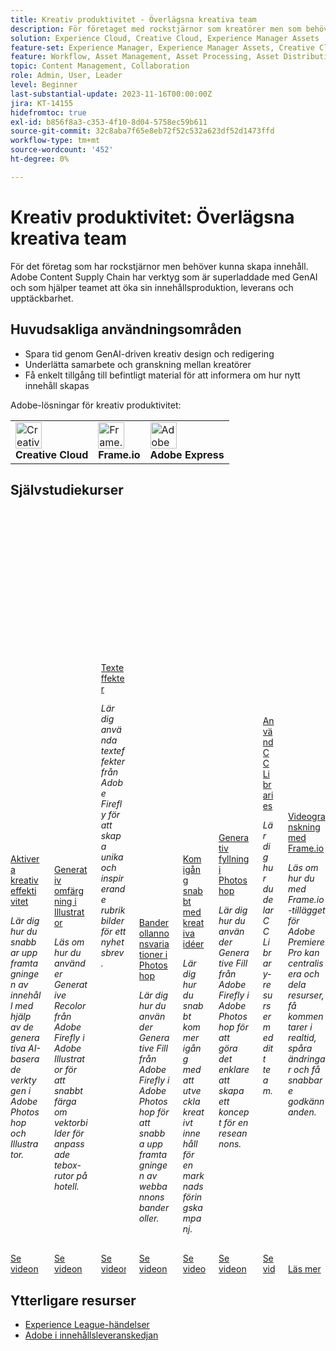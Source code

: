 ```yaml
---
title: Kreativ produktivitet - Överlägsna kreativa team
description: För företaget med rockstjärnor som kreatörer men som behöver göra om produktionen. Adobe Content Supply Chain har verktyg som är superladdade med GenAI och som hjälper teamet att utveckla sin innehållsproduktion, leverans och upptäckbarhet.
solution: Experience Cloud, Creative Cloud, Experience Manager Assets
feature-set: Experience Manager, Experience Manager Assets, Creative Cloud
feature: Workflow, Asset Management, Asset Processing, Asset Distribution, Publishing, Collaboration, Share, Gen AI, UI Design, Graphic Design
topic: Content Management, Collaboration
role: Admin, User, Leader
level: Beginner
last-substantial-update: 2023-11-16T00:00:00Z
jira: KT-14155
hidefromtoc: true
exl-id: b856f8a3-c353-4f10-8d04-5758ec59b611
source-git-commit: 32c8aba7f65e8eb72f52c532a623df52d1473ffd
workflow-type: tm+mt
source-wordcount: '452'
ht-degree: 0%

---
```


# Kreativ produktivitet: Överlägsna kreativa team

För det företag som har rockstjärnor men behöver kunna skapa innehåll. Adobe Content Supply Chain har verktyg som är superladdade med GenAI och som hjälper teamet att öka sin innehållsproduktion, leverans och upptäckbarhet.

## Huvudsakliga användningsområden

* Spara tid genom GenAI-driven kreativ design och redigering
* Underlätta samarbete och granskning mellan kreatörer
* Få enkelt tillgång till befintligt material för att informera om hur nytt innehåll skapas

Adobe-lösningar för kreativ produktivitet:

<table>
    <tr style="border: 0;">
       <td>
        <p style="margin: 0"><img alt="Creative Cloud" src="https://experienceleague.adobe.com/assets/img/solutions/CircleExperienceCloud.svg" style="width: 42px;height:  42px;"></p>
        <strong>Creative Cloud</strong>
      </td>
      <td style="align: center">
        <p style="margin: 0"><img alt="Frame.io" src="/help/assets/frameio-logo.png" style="width: 42px;height:  42px;"></p>
        <strong>Frame.io</strong>
      </td>
      <td style="align: center">
        <p style="margin: 0"><img alt="Adobe Express" src="/help/assets/adobe-express-logo.png" style="width: 42px;height:42px;"></p>
        <strong>Adobe Express</strong>
      </td>
    </tr>
</table>

## Självstudiekurser

<div class="columns is-multiline"><div class="column is-half-tablet is-half-desktop is-one-third-widescreen" aria-label="Enable creative efficiency" tabIndex="0">
  <div class="card" style="height: 100%; display: flex; flex-direction: column; height: 100%;">
    <div class="card-image">
      <figure class="image x-is-16by9">
        <a href="https://experienceleague.adobe.com/docs/creative-cloud-enterprise-learn/cce-learning-hub/fireflyoverview/firefly-tutorials/enable-creative-efficiency.html" title="Effektivare kreativitet" tabindex="-1">
          <img class="is-bordered-r-small" src="https://video.tv.adobe.com/v/3425036?format=jpeg" alt="Firefly - Effektivare kreativitet">
        </a>
      </figure>
    </div>
    <div class="card-content is-padded-small" style="display: flex; flex-direction: column; flex-grow: 1; justify-content: space-between;">
      <div class="top-card-content">
          <p class="headline is-size-6 has-text-weight-bold">
              <a href="https://experienceleague.adobe.com/docs/creative-cloud-enterprise-learn/cce-learning-hub/fireflyoverview/firefly-tutorials/enable-creative-efficiency.html" title="Effektivare kreativitet">Aktivera kreativ effektivitet</a>
          </p>
          <p class="is-size-6"><em>Lär dig hur du snabbar upp framtagningen av innehåll med hjälp av de generativa AI-baserade verktygen i Adobe Photoshop och Illustrator.</em></p>
      </div>
      <a href="https://experienceleague.adobe.com/docs/creative-cloud-enterprise-learn/cce-learning-hub/fireflyoverview/firefly-tutorials/enable-creative-efficiency.html" class="spectrum-Button spectrum-Button--outline spectrum-Button--primary spectrum-Button--sizeM" style="align-self: flex-start; margin-top: 1rem;">
        <span class="spectrum-Button-label has-no-wrap has-text-weight-bold"> Se videon </span>
      </a>
    </div>
  </div>
</div><div class="column is-half-tablet is-half-desktop is-one-third-widescreen" aria-label="Generative Recolor in Illustrator" tabIndex="1">
  <div class="card" style="height: 100%; display: flex; flex-direction: column; height: 100%;">
    <div class="card-image">
      <figure class="image x-is-16by9">
        <a href="https://experienceleague.adobe.com/docs/creative-cloud-enterprise-learn/cce-learning-hub/fireflyoverview/firefly-tutorials/generative-recolor.html" title="Generativ omfärgning i Illustrator" tabindex="-1">
          <img class="is-bordered-r-small" src="https://video.tv.adobe.com/v/3420872?format=jpeg" alt="Generativ omfärgning i Illustrator">
        </a>
      </figure>
    </div>
    <div class="card-content is-padded-small" style="display: flex; flex-direction: column; flex-grow: 1; justify-content: space-between;">
      <div class="top-card-content">
          <p class="headline is-size-6 has-text-weight-bold">
              <a href="https://experienceleague.adobe.com/docs/creative-cloud-enterprise-learn/cce-learning-hub/fireflyoverview/firefly-tutorials/generative-recolor.html" title="Generativ omfärgning i Illustrator">Generativ omfärgning i Illustrator</a>
          </p>
          <p class="is-size-6"><em>Läs om hur du använder Generative Recolor från Adobe Firefly i Adobe Illustrator för att snabbt färga om vektorbilder för anpassade tebox-rutor på hotell.</em></p>
      </div>
      <a href="https://experienceleague.adobe.com/docs/creative-cloud-enterprise-learn/cce-learning-hub/fireflyoverview/firefly-tutorials/generative-recolor.html" class="spectrum-Button spectrum-Button--outline spectrum-Button--primary spectrum-Button--sizeM" style="align-self: flex-start; margin-top: 1rem;">
        <span class="spectrum-Button-label has-no-wrap has-text-weight-bold"> Se videon </span>
      </a>
    </div>
  </div>
</div><div class="column is-half-tablet is-half-desktop is-one-third-widescreen" aria-label="Text Effects" tabIndex="2">
  <div class="card" style="height: 100%; display: flex; flex-direction: column; height: 100%;">
    <div class="card-image">
      <figure class="image x-is-16by9">
        <a href="https://experienceleague.adobe.com/docs/creative-cloud-enterprise-learn/cce-learning-hub/fireflyoverview/firefly-tutorials/text-effects.html" title="Texteffekter" tabindex="-1">
          <img class="is-bordered-r-small" src="https://video.tv.adobe.com/v/3420829?format=jpeg" alt="Texteffekter">
        </a>
      </figure>
    </div>
    <div class="card-content is-padded-small" style="display: flex; flex-direction: column; flex-grow: 1; justify-content: space-between;">
      <div class="top-card-content">
          <p class="headline is-size-6 has-text-weight-bold">
              <a href="https://experienceleague.adobe.com/docs/creative-cloud-enterprise-learn/cce-learning-hub/fireflyoverview/firefly-tutorials/text-effects.html" title="Texteffekter">Texteffekter</a>
          </p>
          <p class="is-size-6"><em>Lär dig använda texteffekter från Adobe Firefly för att skapa unika och inspirerande rubrikbilder för ett nyhetsbrev.</em></p>
      </div>
      <a href="https://experienceleague.adobe.com/docs/creative-cloud-enterprise-learn/cce-learning-hub/fireflyoverview/firefly-tutorials/text-effects.html" class="spectrum-Button spectrum-Button--outline spectrum-Button--primary spectrum-Button--sizeM" style="align-self: flex-start; margin-top: 1rem;">
        <span class="spectrum-Button-label has-no-wrap has-text-weight-bold"> Se videon </span>
      </a>
    </div>
  </div>
</div><div class="column is-half-tablet is-half-desktop is-one-third-widescreen" aria-label="Banner ad variations in Photoshop" tabIndex="3">
  <div class="card" style="height: 100%; display: flex; flex-direction: column; height: 100%;">
    <div class="card-image">
      <figure class="image x-is-16by9">
        <a href="https://experienceleague.adobe.com/docs/creative-cloud-enterprise-learn/cce-learning-hub/fireflyoverview/firefly-tutorials/web-banner-ad.html" title="Banderollannonsvariationer i Photoshop" tabindex="-1">
          <img class="is-bordered-r-small" src="https://video.tv.adobe.com/v/3420791?format=jpeg" alt="Banderollannonsvariationer i Photoshop">
        </a>
      </figure>
    </div>
    <div class="card-content is-padded-small" style="display: flex; flex-direction: column; flex-grow: 1; justify-content: space-between;">
      <div class="top-card-content">
          <p class="headline is-size-6 has-text-weight-bold">
              <a href="https://experienceleague.adobe.com/docs/creative-cloud-enterprise-learn/cce-learning-hub/fireflyoverview/firefly-tutorials/web-banner-ad.html" title="Banderollannonsvariationer i Photoshop">Banderollannonsvariationer i Photoshop</a>
          </p>
          <p class="is-size-6"><em>Lär dig hur du använder Generative Fill från Adobe Firefly i Adobe Photoshop för att snabba upp framtagningen av webbannonsbanderoller.</em></p>
      </div>
      <a href="https://experienceleague.adobe.com/docs/creative-cloud-enterprise-learn/cce-learning-hub/fireflyoverview/firefly-tutorials/web-banner-ad.html" class="spectrum-Button spectrum-Button--outline spectrum-Button--primary spectrum-Button--sizeM" style="align-self: flex-start; margin-top: 1rem;">
        <span class="spectrum-Button-label has-no-wrap has-text-weight-bold"> Se videon </span>
      </a>
    </div>
  </div>
</div><div class="column is-half-tablet is-half-desktop is-one-third-widescreen" aria-label="Jumpstart creative ideation" tabIndex="4">
  <div class="card" style="height: 100%; display: flex; flex-direction: column; height: 100%;">
    <div class="card-image">
      <figure class="image x-is-16by9">
        <a href="https://experienceleague.adobe.com/docs/creative-cloud-enterprise-learn/cce-learning-hub/expressoverview/expressusecase/jumpstart-ideation.html" title="Kom snabbt igång med kreativa idéer" tabindex="-1">
          <img class="is-bordered-r-small" src="https://video.tv.adobe.com/v/3424296?format=jpeg" alt="Kom snabbt igång med kreativa idéer">
        </a>
      </figure>
    </div>
    <div class="card-content is-padded-small" style="display: flex; flex-direction: column; flex-grow: 1; justify-content: space-between;">
      <div class="top-card-content">
          <p class="headline is-size-6 has-text-weight-bold">
              <a href="https://experienceleague.adobe.com/docs/creative-cloud-enterprise-learn/cce-learning-hub/expressoverview/expressusecase/jumpstart-ideation.html" title="Kom snabbt igång med kreativa idéer">Kom igång snabbt med kreativa idéer</a>
          </p>
          <p class="is-size-6"><em>Lär dig hur du snabbt kommer igång med att utveckla kreativt innehåll för en marknadsföringskampanj. </em></p>
      </div>
      <a href="https://experienceleague.adobe.com/docs/creative-cloud-enterprise-learn/cce-learning-hub/expressoverview/expressusecase/jumpstart-ideation.html" class="spectrum-Button spectrum-Button--outline spectrum-Button--primary spectrum-Button--sizeM" style="align-self: flex-start; margin-top: 1rem;">
        <span class="spectrum-Button-label has-no-wrap has-text-weight-bold"> Se videon </span>
      </a>
    </div>
  </div>
</div><div class="column is-half-tablet is-half-desktop is-one-third-widescreen" aria-label="Generative Fill in Photoshop" tabIndex="5">
  <div class="card" style="height: 100%; display: flex; flex-direction: column; height: 100%;">
    <div class="card-image">
      <figure class="image x-is-16by9">
        <a href="https://experienceleague.adobe.com/docs/creative-cloud-enterprise-learn/cce-learning-hub/fireflyoverview/firefly-tutorials/generative-fill.html" title="Generativ ifyllning i Photoshop" tabindex="-1">
          <img class="is-bordered-r-small" src="https://video.tv.adobe.com/v/3420537?format=jpeg" alt="Generativ ifyllning i Photoshop">
        </a>
      </figure>
    </div>
    <div class="card-content is-padded-small" style="display: flex; flex-direction: column; flex-grow: 1; justify-content: space-between;">
      <div class="top-card-content">
          <p class="headline is-size-6 has-text-weight-bold">
              <a href="https://experienceleague.adobe.com/docs/creative-cloud-enterprise-learn/cce-learning-hub/fireflyoverview/firefly-tutorials/generative-fill.html" title="Generativ ifyllning i Photoshop">Generativ fyllning i Photoshop</a>
          </p>
          <p class="is-size-6"><em>Lär dig hur du använder Generative Fill från Adobe Firefly i Adobe Photoshop för att göra det enklare att skapa ett koncept för en reseannons.</em></p>
      </div>
      <a href="https://experienceleague.adobe.com/docs/creative-cloud-enterprise-learn/cce-learning-hub/fireflyoverview/firefly-tutorials/generative-fill.html" class="spectrum-Button spectrum-Button--outline spectrum-Button--primary spectrum-Button--sizeM" style="align-self: flex-start; margin-top: 1rem;">
        <span class="spectrum-Button-label has-no-wrap has-text-weight-bold"> Se videon </span>
      </a>
    </div>
  </div>
</div><div class="column is-half-tablet is-half-desktop is-one-third-widescreen" aria-label="Use CC Libraries" tabIndex="6">
  <div class="card" style="height: 100%; display: flex; flex-direction: column; height: 100%;">
    <div class="card-image">
      <figure class="image x-is-16by9">
        <a href="https://experienceleague.adobe.com/docs/creative-cloud-enterprise-learn/cce-learning-hub/expressoverview/expresshowto/cc-libraries.html" title="Använd CC Libraries" tabindex="-1">
          <img class="is-bordered-r-small" src="https://video.tv.adobe.com/v/3420227?format=jpeg" alt="Använd CC Libraries">
        </a>
      </figure>
    </div>
    <div class="card-content is-padded-small" style="display: flex; flex-direction: column; flex-grow: 1; justify-content: space-between;">
      <div class="top-card-content">
          <p class="headline is-size-6 has-text-weight-bold">
              <a href="https://experienceleague.adobe.com/docs/creative-cloud-enterprise-learn/cce-learning-hub/expressoverview/expresshowto/cc-libraries.html" title="Använd CC Libraries">Använd CC Libraries</a>
          </p>
          <p class="is-size-6"><em>Lär dig hur du delar CC Library-resurser med ditt team.</em></p>
      </div>
      <a href="https://experienceleague.adobe.com/docs/creative-cloud-enterprise-learn/cce-learning-hub/expressoverview/expresshowto/cc-libraries.html" class="spectrum-Button spectrum-Button--outline spectrum-Button--primary spectrum-Button--sizeM" style="align-self: flex-start; margin-top: 1rem;">
        <span class="spectrum-Button-label has-no-wrap has-text-weight-bold"> Se videon </span>
      </a>
    </div>
  </div>
</div><div class="column is-half-tablet is-half-desktop is-one-third-widescreen" aria-label="Video review with Frame.io" tabIndex="7">
  <div class="card" style="height: 100%; display: flex; flex-direction: column; height: 100%;">
    <div class="card-image">
      <figure class="image x-is-16by9">
        <a href="https://experienceleague.adobe.com/docs/creative-cloud-enterprise-learn/cce-learning-hub/videooverview/videotutorials/video-review-frame-io.html" title="Videogranskning med Frame.io" tabindex="-1">
          <img class="is-bordered-r-small" src="https://cdn.experienceleague.adobe.com/thumb/video-review-frame-io.png" alt="Videogranskning med Frame.io">
        </a>
      </figure>
    </div>
    <div class="card-content is-padded-small" style="display: flex; flex-direction: column; flex-grow: 1; justify-content: space-between;">
      <div class="top-card-content">
          <p class="headline is-size-6 has-text-weight-bold">
              <a href="https://experienceleague.adobe.com/docs/creative-cloud-enterprise-learn/cce-learning-hub/videooverview/videotutorials/video-review-frame-io.html" title="Videogranskning med Frame.io">Videogranskning med Frame.io</a>
          </p>
          <p class="is-size-6"><em>Läs om hur du med Frame.io-tillägget för Adobe Premiere Pro kan centralisera och dela resurser, få kommentarer i realtid, spåra ändringar och få snabbare godkännanden.</em></p>
      </div>
      <a href="https://experienceleague.adobe.com/docs/creative-cloud-enterprise-learn/cce-learning-hub/videooverview/videotutorials/video-review-frame-io.html" class="spectrum-Button spectrum-Button--outline spectrum-Button--primary spectrum-Button--sizeM" style="align-self: flex-start; margin-top: 1rem;">
        <span class="spectrum-Button-label has-no-wrap has-text-weight-bold">Läs mer</span>
      </a>
    </div>
  </div>
</div>
  </div>
</div></div>


<!-- 
<table class="tablelayout-is-fixed">
<tr>
  <td>
    <a href="https://experienceleague.adobe.com/docs/creative-cloud-enterprise-learn/cce-learning-hub/fireflyoverview/firefly-tutorials/enable-creative-efficiency.html">
      <img alt="Firefly - Enable creative efficiency" src="https://video.tv.adobe.com/v/3425036?format=jpeg">
    </a>
    <div>
      <a href="https://experienceleague.adobe.com/docs/creative-cloud-enterprise-learn/cce-learning-hub/fireflyoverview/firefly-tutorials/enable-creative-efficiency.html">
    <strong>Enable creative efficiency</strong>
    </a>
    </div>
    <p>
    <em>Learn how to accelerate content creation with generative AI-powered tools in Adobe Photoshop and Illustrator.</em>
    </p><p>
  </p></td>
  <td>
    <a href="https://experienceleague.adobe.com/docs/creative-cloud-enterprise-learn/cce-learning-hub/fireflyoverview/firefly-tutorials/generative-recolor.html">
      <img alt="Generative Recolor in Illustrator" src="https://video.tv.adobe.com/v/3420872?format=jpeg">
    </a>
    <div>
      <a href="https://experienceleague.adobe.com/docs/creative-cloud-enterprise-learn/cce-learning-hub/fireflyoverview/firefly-tutorials/generative-recolor.html">
    <strong>Generative Recolor in Illustrator</strong>
    </a>
    </div>
    <p>
    <em>Learn how to use Generative Recolor, powered by Adobe Firefly, in Adobe Illustrator to quickly help recolor vector images for custom hotel tea boxes.</em>
    </p><p>
  </p></td>
  <td>
    <a href="https://experienceleague.adobe.com/docs/creative-cloud-enterprise-learn/cce-learning-hub/fireflyoverview/firefly-tutorials/text-effects.html">
      <img alt="Text Effects" src="https://video.tv.adobe.com/v/3420829?format=jpeg">
    </a>
    <div>
      <a href="https://experienceleague.adobe.com/docs/creative-cloud-enterprise-learn/cce-learning-hub/fireflyoverview/firefly-tutorials/text-effects.html">
    <strong>Text Effects</strong>
    </a>
    </div>
    <p>
    <em>Learn how to use Text Effects, powered by Adobe Firefly, to create unique and inspiring title imagery for a newsletter.</em>
    </p><p>
  </p></td>
  <td>
    <a href="https://experienceleague.adobe.com/docs/creative-cloud-enterprise-learn/cce-learning-hub/fireflyoverview/firefly-tutorials/web-banner-ad.html">
      <img alt="Banner ad variations in Photoshop" src="https://video.tv.adobe.com/v/3420791?format=jpeg">
    </a>
    <div>
      <a href="https://experienceleague.adobe.com/docs/creative-cloud-enterprise-learn/cce-learning-hub/fireflyoverview/firefly-tutorials/web-banner-ad.html">
    <strong>Banner ad variations in Photoshop</strong>
    </a>
    </div>
    <p>
    <em>Learn how to use Generative Fill, powered by Adobe Firefly, in Adobe Photoshop to accelerate web ad banner creation.</em>
    </p><p>
  </p></td>  
</tr>
<tr>
  <td>
    <a href="https://experienceleague.adobe.com/docs/creative-cloud-enterprise-learn/cce-learning-hub/expressoverview/expressusecase/jumpstart-ideation.html">
      <img alt="Jumpstart creative ideation" src="https://video.tv.adobe.com/v/3424296?format=jpeg">
    </a>
    <div>
      <a href="https://experienceleague.adobe.com/docs/creative-cloud-enterprise-learn/cce-learning-hub/expressoverview/expressusecase/jumpstart-ideation.html">
    <strong>Jumpstart creative ideation</strong>
    </a>
    </div>
    <p>
    <em>Learn how to get a head start on developing creative content for a marketing campaign. </em>
    </p><p>
  </p></td>
  <td>
    <a href="https://experienceleague.adobe.com/docs/creative-cloud-enterprise-learn/cce-learning-hub/fireflyoverview/firefly-tutorials/generative-fill.html">
      <img alt="Generative Fill in Photoshop" src="https://video.tv.adobe.com/v/3420537?format=jpeg">
    </a>
    <div>
      <a href="https://experienceleague.adobe.com/docs/creative-cloud-enterprise-learn/cce-learning-hub/fireflyoverview/firefly-tutorials/generative-fill.html">
    <strong>Generative Fill in Photoshop</strong>
    </a>
    </div>
    <p>
    <em>Learn how to use Generative Fill, powered by Adobe Firefly, in Adobe Photoshop to make it easier to create a concept for a travel ad.</em>
    </p><p>
  </p></td>
  <td>
    <a href="https://experienceleague.adobe.com/docs/creative-cloud-enterprise-learn/cce-learning-hub/expressoverview/expresshowto/cc-libraries.html">
      <img alt="Use CC Libraries" src="https://video.tv.adobe.com/v/3420227?format=jpeg">
    </a>
    <div>
      <a href="https://experienceleague.adobe.com/docs/creative-cloud-enterprise-learn/cce-learning-hub/expressoverview/expresshowto/cc-libraries.html">
    <strong>Use CC Libraries</strong>
    </a>
    </div>
    <p>
    <em>Learn how to share CC Library assets with your team.</em>
    </p><p>
  </p></td>
  <td>
    <a href="https://experienceleague.adobe.com/docs/creative-cloud-enterprise-learn/cce-learning-hub/videooverview/videotutorials/video-review-frame-io.html">
      <img alt="Video review with Frame.io" src="https://cdn.experienceleague.adobe.com/thumb/video-review-frame-io.png">
    </a>
    <div>
      <a href="https://experienceleague.adobe.com/docs/creative-cloud-enterprise-learn/cce-learning-hub/videooverview/videotutorials/video-review-frame-io.html">
    <strong>Video review with Frame.io</strong>
    </a>
    </div>
    <p>
    <em>Learn how the Frame.io extension for Adobe Premiere Pro lets you centralize and share assets, receive real-time comments, track revisions, and get faster approvals.</em>
    </p><p>
  </p></td>  
</tr>
<tr>
  <td>
    <a href="https://experienceleague.adobe.com/docs/experience-manager-learn/assets-essentials/creative-cloud.html">
      <img alt="Creative Cloud and Assets Essentials" src="https://video.tv.adobe.com/v/336069?format=jpeg">
    </a>
    <div>
      <a href="https://experienceleague.adobe.com/docs/experience-manager-learn/assets-essentials/creative-cloud.html">
    <strong>Creative Cloud and Assets Essentials</strong>
    </a>
    </div>
    <p>
    <em>Learn how to integrate Assets Essentials with Adobe Creative Cloud Libraries.</em>
    </p><p>
  </p></td>
  <td>
    <a href="https://experienceleague.adobe.com/docs/experience-manager-learn/assets/creative-workflows/aem-desktop-app.html">
      <img alt="Use AEM Desktop App" src="https://video.tv.adobe.com/v/28868?format=jpeg">
    </a>
    <div>
      <a href="https://experienceleague.adobe.com/docs/experience-manager-learn/assets/creative-workflows/aem-desktop-app.html">
    <strong>Use AEM Desktop App</strong>
    </a>
    </div>
    <p>
    <em>Use AEM Desktop App to simplify access to any asset managed in AEM on desktop, for any application and file format.</em>
    </p><p>
  </p></td>
  <td>
    <a href="https://experienceleague.adobe.com/docs/experience-manager-learn/assets/creative-workflows/adobe-asset-link.html">
      <img alt="AEM and Adobe Asset Link Creative Workflow" src="https://video.tv.adobe.com/v/335927?format=jpeg">
    </a>
    <div>
      <a href="https://experienceleague.adobe.com/docs/experience-manager-learn/assets/creative-workflows/adobe-asset-link.html">
    <strong>AEM and Adobe Asset Link Creative Workflow</strong>
    </a>
    </div>
    <p>
    <em>Adobe Asset Link extension for Adobe Creative Cloud for enterprise extends the capability to search and browse, sort, preview, upload assets, check out, modify, check-in and view metadata of AEM assets within Creative Cloud applications.</em>
    </p><p>
  </p></td>
  <td>
    <a href="https://experienceleague.adobe.com/docs/experience-manager-learn/assets/creative-workflows/adobe-express.html">
      <img alt="Adobe Express integration" src="https://video.tv.adobe.com/v/3425193?format=jpeg">
    </a>
    <div>
      <a href="https://experienceleague.adobe.com/docs/experience-manager-learn/assets/creative-workflows/adobe-express.html">
    <strong>Adobe Express integration</strong>
    </a>
    </div>
    <p>
    <em>Learn how to optimize content supply chains with AEM Assets and Adobe Express, enhancing productivity and accessibility for all team members.</em>
    </p><p>
  </p></td>  
</tr>
<tr>
  <td>
    <a href="https://experienceleague.adobe.com/docs/experience-manager-learn/content-fragments-console/overview.html">
      <img alt="Content Fragments Console videos" src="https://video.tv.adobe.com/v/3419311?format=jpeg">
    </a>
    <div>
      <a href="https://experienceleague.adobe.com/docs/experience-manager-learn/content-fragments-console/overview.html">
    <strong>Content Fragments Console videos</strong>
    </a>
    </div>
    <p>
    <em>A collection of videos helping you understand and use AEM's Content Fragment console and editor.</em>
    </p><p>
  </p></td>
  <td>
    <a href="https://experienceleague.adobe.com/docs/experience-manager-learn/sites/page-authoring/page-authoring-overview-feature-video-use.html">
      <img alt="Authoring a page" src="https://video.tv.adobe.com/v/31828?format=jpeg">
    </a>
    <div>
      <a href="https://experienceleague.adobe.com/docs/experience-manager-learn/sites/page-authoring/page-authoring-overview-feature-video-use.html">
    <strong>Authoring a page</strong>
    </a>
    </div>
    <p>
    <em>Learn how to author a page in Adobe Experience Manager Sites using the Site Editor's UI.</em>
    </p><p>
  </p></td>
  <td>
    <a href="https://experienceleague.adobe.com/docs/experience-manager-learn/assets/adobe-asset-link/setup.html">
      <img alt="Adobe Asset Link setup" src="https://video.tv.adobe.com/v/338824?format=jpeg">
    </a>
    <div>
      <a href="https://experienceleague.adobe.com/docs/experience-manager-learn/assets/adobe-asset-link/setup.html">
    <strong>Adobe Asset Link setup</strong>
    </a>
    </div>
    <p>
    <em>Learn how to set up Adobe Asset Link for AEM as a Cloud Service, configuring user entitlements and AEM as a Cloud Service, and how to install and use Adobe Asset Link.</em>
    </p><p>
  </p></td>    
</tr>
</table>
-->

## Ytterligare resurser

* [Experience League-händelser](https://experienceleague.adobe.com/events/)
* [Adobe i innehållsleveranskedjan](https://business.adobe.com/resources/webinars/adobe-on-the-content-supply-chain.html)
